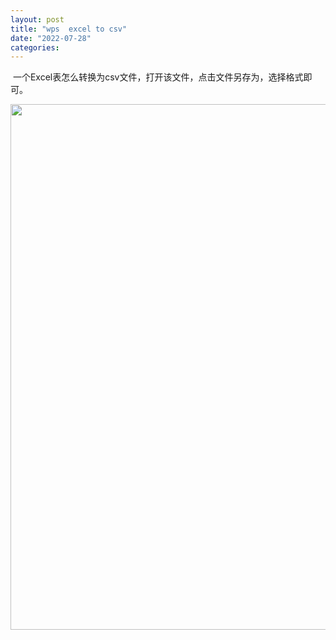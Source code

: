 ```yaml
---
layout: post
title: "wps  excel to csv"
date: "2022-07-28"
categories: 
---
```

<p>&nbsp;一个Excel表怎么转换为csv文件，打开该文件，点击文件另存为，选择格式即可。</p>
<p><img height="841" src="/uploads/ckeditor/pictures/146/image-20220728111144-1.png" width="1631" /></p>
